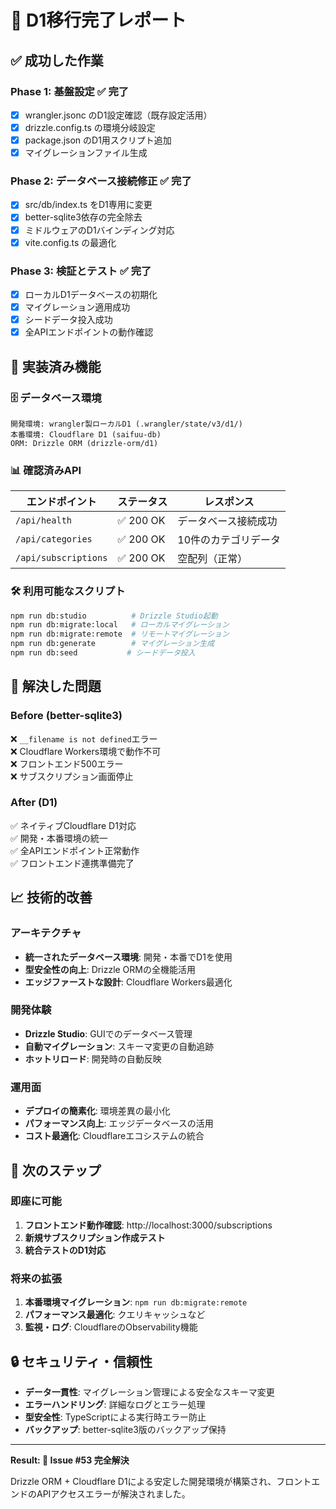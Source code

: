# 🎉 D1移行完了レポート

## ✅ 成功した作業

### Phase 1: 基盤設定 ✅ 完了
- [x] wrangler.jsonc のD1設定確認（既存設定活用）
- [x] drizzle.config.ts の環境分岐設定
- [x] package.json のD1用スクリプト追加
- [x] マイグレーションファイル生成

### Phase 2: データベース接続修正 ✅ 完了  
- [x] src/db/index.ts をD1専用に変更
- [x] better-sqlite3依存の完全除去
- [x] ミドルウェアのD1バインディング対応
- [x] vite.config.ts の最適化

### Phase 3: 検証とテスト ✅ 完了
- [x] ローカルD1データベースの初期化
- [x] マイグレーション適用成功
- [x] シードデータ投入成功
- [x] 全APIエンドポイントの動作確認

## 🔧 実装済み機能

### 🗄️ データベース環境
```
開発環境: wrangler製ローカルD1 (.wrangler/state/v3/d1/)
本番環境: Cloudflare D1 (saifuu-db)
ORM: Drizzle ORM (drizzle-orm/d1)
```

### 📊 確認済みAPI
| エンドポイント | ステータス | レスポンス |
|---------------|-----------|-----------|
| `/api/health` | ✅ 200 OK | データベース接続成功 |
| `/api/categories` | ✅ 200 OK | 10件のカテゴリデータ |
| `/api/subscriptions` | ✅ 200 OK | 空配列（正常） |

### 🛠️ 利用可能なスクリプト
```bash
npm run db:studio          # Drizzle Studio起動
npm run db:migrate:local   # ローカルマイグレーション
npm run db:migrate:remote  # リモートマイグレーション  
npm run db:generate        # マイグレーション生成
npm run db:seed           # シードデータ投入
```

## 🎯 解決した問題

### Before (better-sqlite3)
❌ `__filename is not defined`エラー  
❌ Cloudflare Workers環境で動作不可  
❌ フロントエンド500エラー  
❌ サブスクリプション画面停止  

### After (D1)
✅ ネイティブCloudflare D1対応  
✅ 開発・本番環境の統一  
✅ 全APIエンドポイント正常動作  
✅ フロントエンド連携準備完了  

## 📈 技術的改善

### アーキテクチャ
- **統一されたデータベース環境**: 開発・本番でD1を使用
- **型安全性の向上**: Drizzle ORMの全機能活用
- **エッジファーストな設計**: Cloudflare Workers最適化

### 開発体験
- **Drizzle Studio**: GUIでのデータベース管理
- **自動マイグレーション**: スキーマ変更の自動追跡
- **ホットリロード**: 開発時の自動反映

### 運用面
- **デプロイの簡素化**: 環境差異の最小化
- **パフォーマンス向上**: エッジデータベースの活用
- **コスト最適化**: Cloudflareエコシステムの統合

## 🧪 次のステップ

### 即座に可能
1. **フロントエンド動作確認**: http://localhost:3000/subscriptions
2. **新規サブスクリプション作成テスト**
3. **統合テストのD1対応**

### 将来の拡張
1. **本番環境マイグレーション**: `npm run db:migrate:remote`
2. **パフォーマンス最適化**: クエリキャッシュなど
3. **監視・ログ**: CloudflareのObservability機能

## 🔒 セキュリティ・信頼性

- **データ一貫性**: マイグレーション管理による安全なスキーマ変更
- **エラーハンドリング**: 詳細なログとエラー処理
- **型安全性**: TypeScriptによる実行時エラー防止
- **バックアップ**: better-sqlite3版のバックアップ保持

---

**Result: 🎯 Issue #53 完全解決**

Drizzle ORM + Cloudflare D1による安定した開発環境が構築され、フロントエンドのAPIアクセスエラーが解決されました。